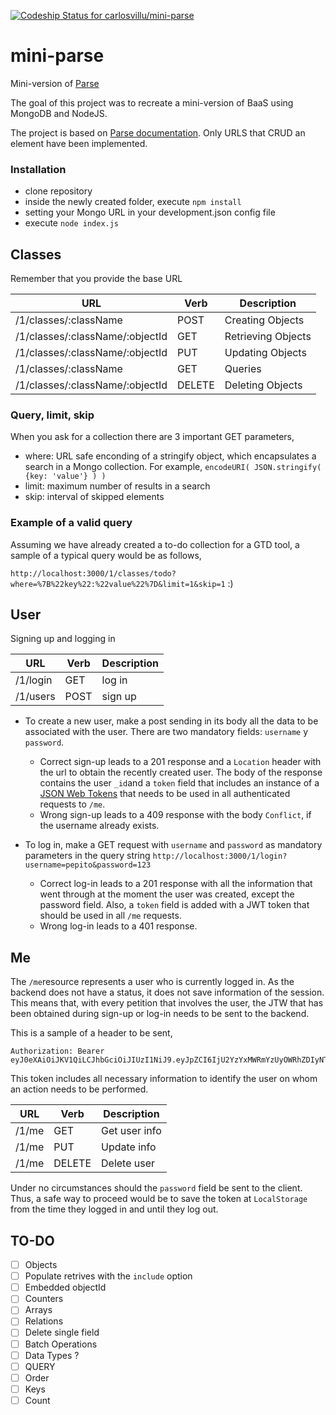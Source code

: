 [ ![Codeship Status for carlosvillu/mini-parse](https://www.codeship.io/projects/cf182480-efe9-0131-5708-661bbcbf0c93/status)](https://www.codeship.io/projects/27143)
# mini-parse
 
Mini-version of [Parse](https://www.parse.com)

The goal of this project was to recreate a mini-version of BaaS using MongoDB and NodeJS.

The project is based on [Parse documentation](https://www.parse.com/docs/rest). Only URLS that CRUD an element have been implemented. 

### Installation


* clone repository
* inside the newly created folder, execute `npm install`
* setting your Mongo URL in your development.json config file
* execute `node index.js`

## Classes

Remember that you provide the base URL

URL | Verb | Description
--- | ---- | -----------
/1/classes/:className | POST | Creating Objects
/1/classes/:className/:objectId | GET | Retrieving Objects
/1/classes/:className/:objectId | PUT | Updating Objects
/1/classes/:className | GET | Queries
/1/classes/:className/:objectId | DELETE	| Deleting Objects

### Query, limit, skip

When you ask for a collection there are 3 important GET parameters,

* where: URL safe enconding of a stringify object, which encapsulates a search in a Mongo collection. For example, `encodeURI( JSON.stringify( {key: 'value'} ) )`
* limit: maximum number of results in a search
* skip: interval of skipped elements

### Example of a valid query

Assuming we have already created a to-do collection for a GTD tool, a sample of a typical query would be as follows,

`http://localhost:3000/1/classes/todo?where=%7B%22key%22:%22value%22%7D&limit=1&skip=1`
:)

## User

Signing up and logging in

URL | Verb | Description
--- | ---- | -----------
/1/login | GET | log in
/1/users | POST | sign up

* To create a new user, make a post sending in its body all the data to be associated with the user. There are two mandatory fields: `username` y `password`.
  * Correct sign-up leads to a 201 response and a `Location` header with the url to obtain the recently created user. The body of the response contains the user `_id`and a `token` field that includes an instance of a [JSON Web Tokens](http://jwt.io/) that needs to be used in all authenticated requests to `/me`.
  * Wrong sign-up leads to a 409 response with the body `Conflict`, if the username already exists. 

* To log in, make a GET request with `username` and `password` as mandatory parameters in the query string `http://localhost:3000/1/login?username=pepito&password=123`
  * Correct log-in leads to a 201 response with all the information that went through at the moment the user was created, except the password field. Also, a `token` field is added with a JWT token that should be used in all `/me` requests.
  * Wrong log-in leads to a 401 response.


## Me

The `/me`resource represents a user who is currently logged in. As the backend does not have a status, it does not save  information of the session. This means that, with every petition that involves the user, the JTW that has been obtained during sign-up or log-in needs to be sent to the backend.

This is a sample of a header to be sent,

```
Authorization: Bearer eyJ0eXAiOiJKV1QiLCJhbGciOiJIUzI1NiJ9.eyJpZCI6IjU2YzYxMWRmYzUyOWRhZDIyNTIzMjY1ZCIsImlhdCI6MTQ1NjE2MzgwOH0.U4tmjrOVvxWx5DDmx1WV39S5HURX9q5EZv5guCmdY20
```
This token includes all necessary information to identify the user on whom an action needs to be performed.

URL | Verb | Description
--- | ---- | -----------
/1/me | GET | Get user info
/1/me | PUT | Update info
/1/me | DELETE | Delete user

Under no circumstances should the `password` field be sent to the client. Thus, a safe way to proceed would be to save the token at `LocalStorage` from the time they logged in and until they log out.

## TO-DO


- [ ] Objects
 - [ ] Populate retrives with the `include` option
 - [ ] Embedded objectId
 - [ ] Counters
 - [ ] Arrays
 - [ ] Relations
 - [ ] Delete single field
 - [ ] Batch Operations
 - [ ] Data Types ?
- [ ] QUERY
 - [ ] Order
 - [ ] Keys
 - [ ] Count
